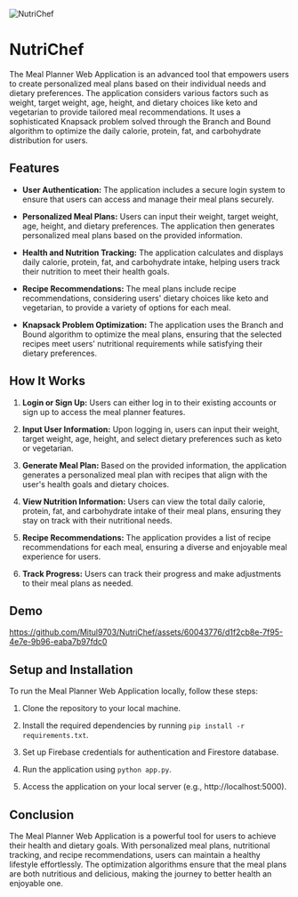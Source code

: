 
![NutriChef ](https://github.com/Mitul9703/NutriChef/assets/60043776/b569ad00-c08a-446f-89ed-adb78d624e6a)



# NutriChef


The Meal Planner Web Application is an advanced tool that empowers users to create personalized meal plans based on their individual needs and dietary preferences. The application considers various factors such as weight, target weight, age, height, and dietary choices like keto and vegetarian to provide tailored meal recommendations. It uses a sophisticated Knapsack problem solved through the Branch and Bound algorithm to optimize the daily calorie, protein, fat, and carbohydrate distribution for users.

## Features

- **User Authentication:** The application includes a secure login system to ensure that users can access and manage their meal plans securely.

- **Personalized Meal Plans:** Users can input their weight, target weight, age, height, and dietary preferences. The application then generates personalized meal plans based on the provided information.

- **Health and Nutrition Tracking:** The application calculates and displays daily calorie, protein, fat, and carbohydrate intake, helping users track their nutrition to meet their health goals.

- **Recipe Recommendations:** The meal plans include recipe recommendations, considering users' dietary choices like keto and vegetarian, to provide a variety of options for each meal.

- **Knapsack Problem Optimization:** The application uses the Branch and Bound algorithm to optimize the meal plans, ensuring that the selected recipes meet users' nutritional requirements while satisfying their dietary preferences.


## How It Works

1. **Login or Sign Up:** Users can either log in to their existing accounts or sign up to access the meal planner features.

2. **Input User Information:** Upon logging in, users can input their weight, target weight, age, height, and select dietary preferences such as keto or vegetarian.

3. **Generate Meal Plan:** Based on the provided information, the application generates a personalized meal plan with recipes that align with the user's health goals and dietary choices.

4. **View Nutrition Information:** Users can view the total daily calorie, protein, fat, and carbohydrate intake of their meal plans, ensuring they stay on track with their nutritional needs.

5. **Recipe Recommendations:** The application provides a list of recipe recommendations for each meal, ensuring a diverse and enjoyable meal experience for users.

6. **Track Progress:** Users can track their progress and make adjustments to their meal plans as needed.



## Demo 


https://github.com/Mitul9703/NutriChef/assets/60043776/d1f2cb8e-7f95-4e7e-9b96-eaba7b97fdc0



## Setup and Installation

To run the Meal Planner Web Application locally, follow these steps:

1. Clone the repository to your local machine.

2. Install the required dependencies by running `pip install -r requirements.txt`.

3. Set up Firebase credentials for authentication and Firestore database.

4. Run the application using `python app.py`.

5. Access the application on your local server (e.g., http://localhost:5000).

## Conclusion

The Meal Planner Web Application is a powerful tool for users to achieve their health and dietary goals. With personalized meal plans, nutritional tracking, and recipe recommendations, users can maintain a healthy lifestyle effortlessly. The optimization algorithms ensure that the meal plans are both nutritious and delicious, making the journey to better health an enjoyable one.
